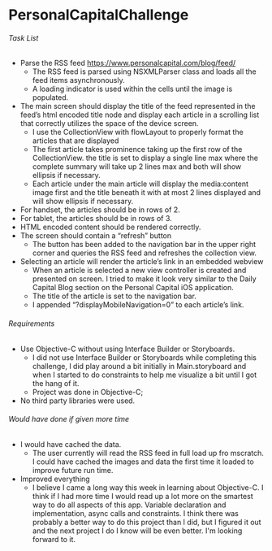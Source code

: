 # PersonalCapitalChallenge

###### Task List
- Parse the RSS feed https://www.personalcapital.com/blog/feed/
    * The RSS feed is parsed using NSXMLParser class and loads all the feed items asynchronously.
    * A loading indicator is used within the cells until the image is populated.
- The main screen should display the title of the feed represented in the feed’s html
encoded title node and display each article in a scrolling list that correctly utilizes the
space of the device screen.
    * I use the CollectionView with flowLayout to properly format the articles that are displayed
    * The first article takes prominence taking up the first row of the CollectionView.  the title is set to display a single line max where the complete summary will take up 2 lines max and both will show ellipsis if necessary.
    * Each article under the main article will display the media:content image first and the title beneath it with at most 2 lines displayed and will show ellipsis if necessary.
- For handset, the articles should be in rows of 2.
- For tablet, the articles should be in rows of 3.
- HTML encoded content should be rendered correctly.
- The screen should contain a “refresh” button
    * The button has been added to the navigation bar in the upper right corner and queries the RSS feed and refreshes the collection view.
- Selecting an article will render the article’s link in an embedded webview
    * When an article is selected a new view controller is created and presented on screen. I tried to make it look very similar to the Daily Capital Blog section on the Personal Capital iOS application.
    * The title of the article is set to the navigation bar.
    * I appended “?displayMobileNavigation=0” to each article’s link.

###### Requirements
- Use Objective-C without using Interface Builder or Storyboards. 
    * I did not use Interface Builder or Storyboards while completing this challenge, I did play around a bit initially in Main.storyboard and when I started to do constraints to help me visualize a bit until I got the hang of it.
    * Project was done in Objective-C;
- No third party libraries were used.

###### Would have done if given more time
- I would have cached the data.
    * The user currently will read the RSS feed in full load up fro mscratch.  I could have cached the images and data the first time it loaded to improve future run time.
- Improved everything
    * I believe I came a long way this week in learning about Objective-C. I think if I had more time I would read up a lot more on the smartest way to do all aspects of this app. Variable declaration and implementation, async calls and constraints. I think there was probably a better way to do this project than I did, but I figured it out and the next project I do I know will be even better. I'm looking forward to it.

